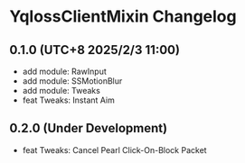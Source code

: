 # YqlossClientMixin Changelog

## 0.1.0 (UTC+8 2025/2/3 11:00)

* add module: RawInput
* add module: SSMotionBlur
* add module: Tweaks
* feat Tweaks: Instant Aim

## 0.2.0 (Under Development)

* feat Tweaks: Cancel Pearl Click-On-Block Packet
